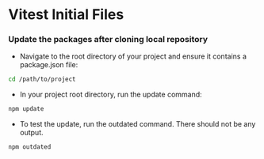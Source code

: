 # Vitest Initial Files

### Update the packages after cloning local repository

- Navigate to the root directory of your project and ensure it contains a package.json file:

```bash
cd /path/to/project
```

- In your project root directory, run the update command:

```bash
npm update
```

- To test the update, run the outdated command. There should not be any output.

```bash 
npm outdated
```

